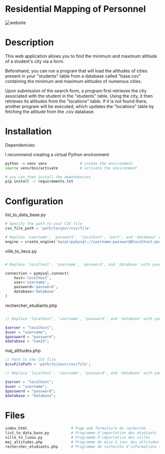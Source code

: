 # Residential Mapping of Personnel

 ![website](https://i.imgur.com/jLAlTvS.png)

 # Description

This web application allows you to find the minimum and maximum altitude
of a student's city via a form.

Beforehand, you can run a program that will load the altitudes of cities
present in your "students" table from a database called "base.csv" containing
the minimum and maximum altitudes of numerous cities.

Upon submission of the search form, a program first retrieves the city associated
with the student in the "students" table. Using the city, it then retrieves
its altitudes from the "locations" table. If it is not found there, another
program will be executed, which updates the "locations" table by fetching
the altitude from the .csv database.

# Installation

Dependencies:

I recommend creating a virtual Python environment

```bash
python -m venv venv               # create the environment
source venv/bin/activate          # activate the environment

# you can then install the dependencies
pip install -r requirements.txt

```

# Configuration

list_to_data_base.py 

```python
# Specify the path to your CSV file
csv_file_path = 'path/to/your/csv/file'

# Replace 'username', 'password', 'localhost', 'port', and 'database' with your own information
engine = create_engine('mysql+pymysql://username:password@localhost:port/database')

```
ville_to_lieux.py

```python

# Replace 'localhost', 'username', 'password', and 'database' with your own information

connection = pymysql.connect(
    host='localhost',
    user='username',
    password='password',
    database='database'
)

```

rechercher_etudiants.php

```php

// Replace 'localhost', 'username', 'password', and 'database' with your own information

$server = "localhost";
$user = "username";
$password = "password";
$database = "sae23";

```


maj_altitudes.php

```php
// Path to the CSV file
$csvFilePath = 'path/to/your/csv/file';

// Replace 'localhost', 'username', 'password', and 'database' with your own information

$server = "localhost";
$user = "username";
$password = "password";
$database = "database";

```

# Files

```bash
index.html                    # Page web formulaire de recherche
list_to_data_base.py          # Programme d'importation des étudiants
ville_to_lieux.py             # Programme d'importation des villes
maj_altitudes.php             # Programme de mise à jour des altitudes dans la table lieux
rechercher_etudiants.php      # Programme de recherche d'informations sur un étudiant
```
